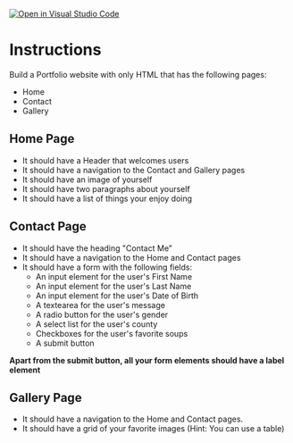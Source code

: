 [![Open in Visual Studio Code](https://classroom.github.com/assets/open-in-vscode-c66648af7eb3fe8bc4f294546bfd86ef473780cde1dea487d3c4ff354943c9ae.svg)](https://classroom.github.com/online_ide?assignment_repo_id=8441289&assignment_repo_type=AssignmentRepo)
# Instructions

Build a Portfolio website with only HTML that has the following pages:

- Home
- Contact
- Gallery

## Home Page

- It should have a Header that welcomes users
- It should have a navigation to the Contact and Gallery pages
- It should have an image of yourself
- It should have two paragraphs about yourself
- It should have a list of things your enjoy doing

## Contact Page

- It should have the heading "Contact Me"
- It should have a navigation to the Home and Contact pages
- It should have a form with the following fields:
  - An input element for the user's First Name
  - An input element for the user's Last Name
  - An input element for the user's Date of Birth
  - A textearea for the user's message
  - A radio button for the user's gender
  - A select list for the user's county
  - Checkboxes for the user's favorite soups
  - A submit button

**Apart from the submit button, all your form elements should have a label element**

## Gallery Page

- It should have a navigation to the Home and Contact pages.
- It should have a grid of your favorite images (Hint: You can use a table)
